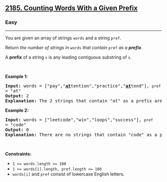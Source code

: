 <h2>
  <a href="https://leetcode.com/problems/counting-words-with-a-given-prefix/"
    >2185. Counting Words With a Given Prefix</a
  >
</h2>
<h3>Easy</h3>
<hr />
<div>
  <p>
    You are given an array of strings <code>words</code> and a string
    <code>pref</code>.
  </p>

  <p>
    Return <em>the number of strings in </em><code>words</code
    ><em> that contain </em><code>pref</code
    ><em> as a <strong>prefix</strong></em
    >.
  </p>

  <p>
    A <strong>prefix</strong> of a string <code>s</code> is any leading
    contiguous substring of <code>s</code>.
  </p>

  <p>&nbsp;</p>
  <p><strong class="example">Example 1:</strong></p>

  <pre><strong>Input:</strong> words = ["pay","<strong><u>at</u></strong>tention","practice","<u><strong>at</strong></u>tend"], <code>pref </code>= "at"
<strong>Output:</strong> 2
<strong>Explanation:</strong> The 2 strings that contain "at" as a prefix are: "<u><strong>at</strong></u>tention" and "<u><strong>at</strong></u>tend".
</pre>

  <p><strong class="example">Example 2:</strong></p>

  <pre><strong>Input:</strong> words = ["leetcode","win","loops","success"], <code>pref </code>= "code"
<strong>Output:</strong> 0
<strong>Explanation:</strong> There are no strings that contain "code" as a prefix.
</pre>

  <p>&nbsp;</p>
  <p><strong>Constraints:</strong></p>

  <ul>
    <li><code>1 &lt;= words.length &lt;= 100</code></li>
    <li><code>1 &lt;= words[i].length, pref.length &lt;= 100</code></li>
    <li>
      <code>words[i]</code> and <code>pref</code> consist of lowercase English
      letters.
    </li>
  </ul>
</div>
